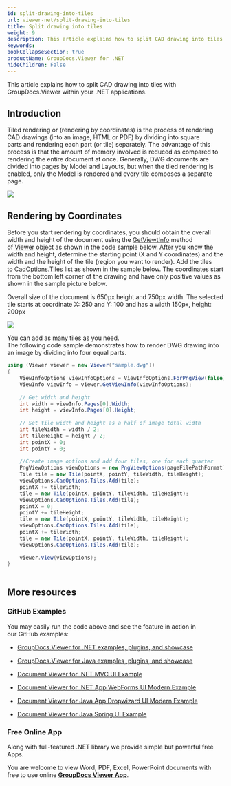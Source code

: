```yaml
---
id: split-drawing-into-tiles
url: viewer-net/split-drawing-into-tiles
title: Split drawing into tiles
weight: 9
description: This article explains how to split CAD drawing into tiles with GroupDocs.Viewer within your .NET applications.
keywords: 
bookCollapseSection: true
productName: GroupDocs.Viewer for .NET
hideChildren: False
---
```

This article explains how to split CAD drawing into tiles with GroupDocs.Viewer within your .NET applications.

## Introduction

Tiled rendering or (rendering by coordinates) is the process of rendering CAD drawings (into an image, HTML or PDF) by dividing into square parts and rendering each part (or tile) separately. The advantage of this process is that the amount of memory involved is reduced as compared to rendering the entire document at once. Generally, DWG documents are divided into pages by Model and Layouts, but when the tiled rendering is enabled, only the Model is rendered and every tile composes a separate page. 

![](images/viewer-net/split-drawing-into-tiles_0.jpg)

## Rendering by Coordinates

Before you start rendering by coordinates, you should obtain the overall width and height of the document using the [GetViewtInfo](https://apireference.groupdocs.com/net/viewer/groupdocs.viewer/viewer/methods/getviewinfo) method of [Viewer](https://apireference.groupdocs.com/net/viewer/groupdocs.viewer/viewer) object as shown in the code sample below. After you know the width and height, determine the starting point (X and Y coordinates) and the width and the height of the tile (region you want to render). Add the tiles to [CadOptions.Tiles](https://apireference.groupdocs.com/net/viewer/groupdocs.viewer.options/cadoptions/properties/tiles) list as shown in the sample below. The coordinates start from the bottom left corner of the drawing and have only positive values as shown in the sample picture below. 

Overall size of the document is 650px height and 750px width. The selected tile starts at coordinate X: 250 and Y: 100 and has a width 150px, height: 200px 

![](images/viewer-net/split-drawing-into-tiles_1.jpg)

You can add as many tiles as you need.  
The following code sample demonstrates how to render DWG drawing into an image by dividing into four equal parts.

```csharp
using (Viewer viewer = new Viewer("sample.dwg"))
{                
    ViewInfoOptions viewInfoOptions = ViewInfoOptions.ForPngView(false);
    ViewInfo viewInfo = viewer.GetViewInfo(viewInfoOptions);
     
    // Get width and height
    int width = viewInfo.Pages[0].Width;
    int height = viewInfo.Pages[0].Height;
     
    // Set tile width and height as a half of image total width
    int tileWidth = width / 2;
    int tileHeight = height / 2;
    int pointX = 0;
    int pointY = 0;
     
    //Create image options and add four tiles, one for each quarter
    PngViewOptions viewOptions = new PngViewOptions(pageFilePathFormat);
    Tile tile = new Tile(pointX, pointY, tileWidth, tileHeight);
    viewOptions.CadOptions.Tiles.Add(tile);
    pointX += tileWidth;
    tile = new Tile(pointX, pointY, tileWidth, tileHeight);
    viewOptions.CadOptions.Tiles.Add(tile);
    pointX = 0;
    pointY += tileHeight;
    tile = new Tile(pointX, pointY, tileWidth, tileHeight);
    viewOptions.CadOptions.Tiles.Add(tile);
    pointX += tileWidth;
    tile = new Tile(pointX, pointY, tileWidth, tileHeight);
    viewOptions.CadOptions.Tiles.Add(tile);
                     
    viewer.View(viewOptions);
}
            
```

## More resources

### GitHub Examples

You may easily run the code above and see the feature in action in our GitHub examples:

*   [GroupDocs.Viewer for .NET examples, plugins, and showcase](https://github.com/groupdocs-viewer/GroupDocs.Viewer-for-.NET)
    
*   [GroupDocs.Viewer for Java examples, plugins, and showcase](https://github.com/groupdocs-viewer/GroupDocs.Viewer-for-Java)
    
*   [Document Viewer for .NET MVC UI Example](https://github.com/groupdocs-viewer/GroupDocs.Viewer-for-.NET-MVC) 
    
*   [Document Viewer for .NET App WebForms UI Modern Example](https://github.com/groupdocs-viewer/GroupDocs.Viewer-for-.NET-WebForms)
    
*   [Document Viewer for Java App Dropwizard UI Modern Example](https://github.com/groupdocs-viewer/GroupDocs.Viewer-for-Java-Dropwizard)
    
*   [Document Viewer for Java Spring UI Example](https://github.com/groupdocs-viewer/GroupDocs.Viewer-for-Java-Spring)
    

### Free Online App

Along with full-featured .NET library we provide simple but powerful free Apps.

You are welcome to view Word, PDF, Excel, PowerPoint documents with free to use online **[GroupDocs Viewer App](https://products.groupdocs.app/viewer)**.
